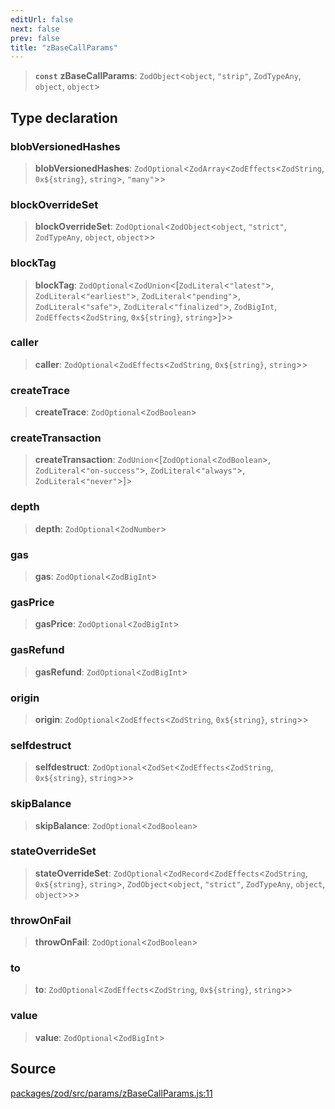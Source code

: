 ```yaml
---
editUrl: false
next: false
prev: false
title: "zBaseCallParams"
---
```


> **`const`** **zBaseCallParams**: `ZodObject`\<`object`, `"strip"`, `ZodTypeAny`, `object`, `object`\>

## Type declaration

### blobVersionedHashes

> **blobVersionedHashes**: `ZodOptional`\<`ZodArray`\<`ZodEffects`\<`ZodString`, ```0x${string}```, `string`\>, `"many"`\>\>

### blockOverrideSet

> **blockOverrideSet**: `ZodOptional`\<`ZodObject`\<`object`, `"strict"`, `ZodTypeAny`, `object`, `object`\>\>

### blockTag

> **blockTag**: `ZodOptional`\<`ZodUnion`\<[`ZodLiteral`\<`"latest"`\>, `ZodLiteral`\<`"earliest"`\>, `ZodLiteral`\<`"pending"`\>, `ZodLiteral`\<`"safe"`\>, `ZodLiteral`\<`"finalized"`\>, `ZodBigInt`, `ZodEffects`\<`ZodString`, ```0x${string}```, `string`\>]\>\>

### caller

> **caller**: `ZodOptional`\<`ZodEffects`\<`ZodString`, ```0x${string}```, `string`\>\>

### createTrace

> **createTrace**: `ZodOptional`\<`ZodBoolean`\>

### createTransaction

> **createTransaction**: `ZodUnion`\<[`ZodOptional`\<`ZodBoolean`\>, `ZodLiteral`\<`"on-success"`\>, `ZodLiteral`\<`"always"`\>, `ZodLiteral`\<`"never"`\>]\>

### depth

> **depth**: `ZodOptional`\<`ZodNumber`\>

### gas

> **gas**: `ZodOptional`\<`ZodBigInt`\>

### gasPrice

> **gasPrice**: `ZodOptional`\<`ZodBigInt`\>

### gasRefund

> **gasRefund**: `ZodOptional`\<`ZodBigInt`\>

### origin

> **origin**: `ZodOptional`\<`ZodEffects`\<`ZodString`, ```0x${string}```, `string`\>\>

### selfdestruct

> **selfdestruct**: `ZodOptional`\<`ZodSet`\<`ZodEffects`\<`ZodString`, ```0x${string}```, `string`\>\>\>

### skipBalance

> **skipBalance**: `ZodOptional`\<`ZodBoolean`\>

### stateOverrideSet

> **stateOverrideSet**: `ZodOptional`\<`ZodRecord`\<`ZodEffects`\<`ZodString`, ```0x${string}```, `string`\>, `ZodObject`\<`object`, `"strict"`, `ZodTypeAny`, `object`, `object`\>\>\>

### throwOnFail

> **throwOnFail**: `ZodOptional`\<`ZodBoolean`\>

### to

> **to**: `ZodOptional`\<`ZodEffects`\<`ZodString`, ```0x${string}```, `string`\>\>

### value

> **value**: `ZodOptional`\<`ZodBigInt`\>

## Source

[packages/zod/src/params/zBaseCallParams.js:11](https://github.com/evmts/tevm-monorepo/blob/main/packages/zod/src/params/zBaseCallParams.js#L11)
